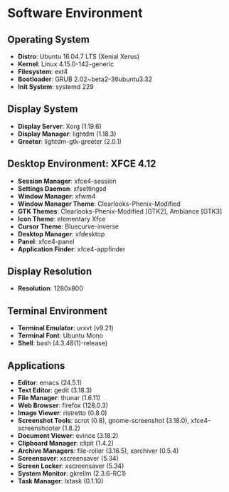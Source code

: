 # Software Environment

## Operating System
- **Distro**: Ubuntu 16.04.7 LTS (Xenial Xerus)
- **Kernel**: Linux 4.15.0-142-generic
- **Filesystem**: ext4
- **Bootloader**: GRUB 2.02~beta2-36ubuntu3.32
- **Init System**: systemd 229

## Display System
- **Display Server**: Xorg (1.19.6)
- **Display Manager**: lightdm (1.18.3)
- **Greeter**: lightdm-gtk-greeter (2.0.1)

## Desktop Environment: XFCE 4.12
- **Session Manager**: xfce4-session
- **Settings Daemon**: xfsettingsd
- **Window Manager**: xfwm4
- **Window Manager Theme**: Clearlooks-Phenix-Modified
- **GTK Themes**: Clearlooks-Phenix-Modified [GTK2], Ambiance [GTK3]
- **Icon Theme**: elementary Xfce
- **Cursor Theme**: Bluecurve-inverse
- **Desktop Manager**: xfdesktop
- **Panel**: xfce4-panel
- **Application Finder**: xfce4-appfinder

## Display Resolution
- **Resolution**: 1280x800

## Terminal Environment
- **Terminal Emulator**: urxvt (v9.21)
- **Terminal Font**: Ubuntu Mono
- **Shell**: bash (4.3.48(1)-release)

## Applications
- **Editor**: emacs (24.5.1)
- **Text Editor**: gedit (3.18.3)
- **File Manager**: thunar (1.6.11)
- **Web Browser**: firefox (128.0.3)
- **Image Viewer**: ristretto (0.8.0)
- **Screenshot Tools**: scrot (0.8), gnome-screenshot (3.18.0), xfce4-screenshooter (1.8.2)
- **Document Viewer**: evince (3.18.2)
- **Clipboard Manager**: clipit (1.4.2)
- **Archive Managers**: file-roller (3.16.5), xarchiver (0.5.4)
- **Screensaver**: xscreensaver (5.34)
- **Screen Locker**: xscreensaver (5.34)
- **System Monitor**: gkrellm (2.3.6-RC1)
- **Task Manager**: lxtask (0.1.10)
